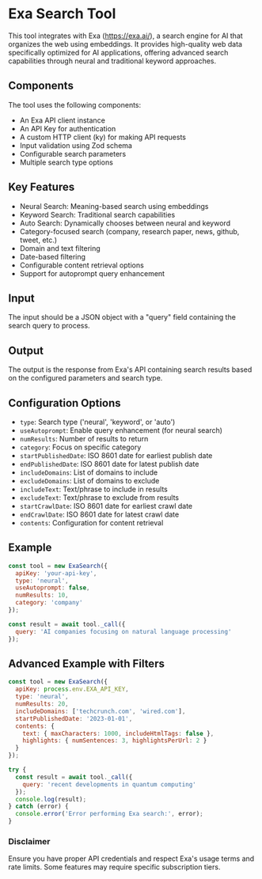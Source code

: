 # Exa Search Tool

This tool integrates with Exa (https://exa.ai/), a search engine for AI that organizes the web using embeddings. It provides high-quality web data specifically optimized for AI applications, offering advanced search capabilities through neural and traditional keyword approaches.

## Components

The tool uses the following components:

- An Exa API client instance
- An API Key for authentication
- A custom HTTP client (ky) for making API requests
- Input validation using Zod schema
- Configurable search parameters
- Multiple search type options

## Key Features

- Neural Search: Meaning-based search using embeddings
- Keyword Search: Traditional search capabilities
- Auto Search: Dynamically chooses between neural and keyword
- Category-focused search (company, research paper, news, github, tweet, etc.)
- Domain and text filtering
- Date-based filtering
- Configurable content retrieval options
- Support for autoprompt query enhancement

## Input

The input should be a JSON object with a "query" field containing the search query to process.

## Output

The output is the response from Exa's API containing search results based on the configured parameters and search type.

## Configuration Options

- `type`: Search type ('neural', 'keyword', or 'auto')
- `useAutoprompt`: Enable query enhancement (for neural search)
- `numResults`: Number of results to return
- `category`: Focus on specific category
- `startPublishedDate`: ISO 8601 date for earliest publish date
- `endPublishedDate`: ISO 8601 date for latest publish date
- `includeDomains`: List of domains to include
- `excludeDomains`: List of domains to exclude
- `includeText`: Text/phrase to include in results
- `excludeText`: Text/phrase to exclude from results
- `startCrawlDate`: ISO 8601 date for earliest crawl date
- `endCrawlDate`: ISO 8601 date for latest crawl date
- `contents`: Configuration for content retrieval

## Example

```javascript
const tool = new ExaSearch({
  apiKey: 'your-api-key',
  type: 'neural',
  useAutoprompt: false,
  numResults: 10,
  category: 'company'
});

const result = await tool._call({ 
  query: 'AI companies focusing on natural language processing' 
});
```

## Advanced Example with Filters

```javascript
const tool = new ExaSearch({
  apiKey: process.env.EXA_API_KEY,
  type: 'neural',
  numResults: 20,
  includeDomains: ['techcrunch.com', 'wired.com'],
  startPublishedDate: '2023-01-01',
  contents: {
    text: { maxCharacters: 1000, includeHtmlTags: false },
    highlights: { numSentences: 3, highlightsPerUrl: 2 }
  }
});

try {
  const result = await tool._call({ 
    query: 'recent developments in quantum computing' 
  });
  console.log(result);
} catch (error) {
  console.error('Error performing Exa search:', error);
}
```

### Disclaimer

Ensure you have proper API credentials and respect Exa's usage terms and rate limits. Some features may require specific subscription tiers. 